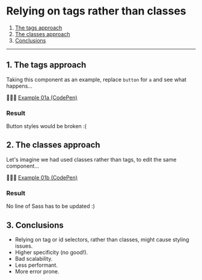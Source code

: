 # Relying on tags rather than classes

1. [The tags approach](#1-the-tags-approach)
2. [The classes approach](#2-the-classes-approach)
3. [Conclusions](#3-conclusions)

---

## 1. The tags approach

Taking this component as an example, replace `button` for `a` and see what happens…

👨🏻‍💻 [Example 01a (CodePen)](https://codepen.io/nadalsol/pen/jOVYXqq)

### Result

Button styles would be broken :(

## 2. The classes approach

Let's imagine we had used classes rather than tags, to edit the same component…

👨🏻‍💻 [Example 01b (CodePen)](https://codepen.io/nadalsol/pen/PobEVpW)

### Result

No line of Sass has to be updated :)

## 3. Conclusions

- Relying on tag or id selectors, rather than classes, might cause styling issues.
- Higher specificity (no good!).
- Bad scalability.
- Less performant.
- More error prone.
